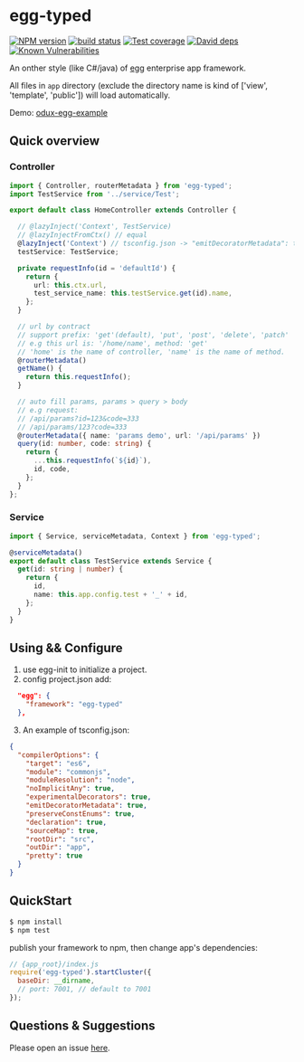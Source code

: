 # egg-typed

[![NPM version][npm-image]][npm-url]
[![build status][travis-image]][travis-url]
[![Test coverage][codecov-image]][codecov-url]
[![David deps][david-image]][david-url]
[![Known Vulnerabilities][snyk-image]][snyk-url]

[npm-image]: https://img.shields.io/npm/v/egg-typed.svg?style=flat-square
[npm-url]: https://npmjs.org/package/egg-typed
[travis-image]: https://img.shields.io/travis/eggjs/egg-typed.svg?style=flat-square
[travis-url]: https://travis-ci.org/eggjs/egg-typed
[codecov-image]: https://codecov.io/github/eggjs/egg-typed/coverage.svg?branch=master
[codecov-url]: https://codecov.io/github/eggjs/egg-typed?branch=master
[david-image]: https://img.shields.io/david/eggjs/egg-typed.svg?style=flat-square
[david-url]: https://david-dm.org/eggjs/egg-typed
[snyk-image]: https://snyk.io/test/npm/egg-typed/badge.svg?style=flat-square
[snyk-url]: https://snyk.io/test/npm/egg-typed

An onther style (like C#/java) of [egg](https://github.com/eggjs/egg) enterprise app framework.

All files in `app` directory (exclude the directory name is kind of ['view', 'template', 'public']) will load automatically.

Demo: [odux-egg-example](https://github.com/zhang740/odux-egg-example)

## Quick overview

### Controller
```ts
import { Controller, routerMetadata } from 'egg-typed';
import TestService from '../service/Test';

export default class HomeController extends Controller {

  // @lazyInject('Context', TestService)
  // @lazyInjectFromCtx() // equal
  @lazyInject('Context') // tsconfig.json -> "emitDecoratorMetadata": true
  testService: TestService;

  private requestInfo(id = 'defaultId') {
    return {
      url: this.ctx.url,
      test_service_name: this.testService.get(id).name,
    };
  }

  // url by contract
  // support prefix: 'get'(default), 'put', 'post', 'delete', 'patch'
  // e.g this url is: '/home/name', method: 'get'
  // 'home' is the name of controller, 'name' is the name of method.
  @routerMetadata()
  getName() {
    return this.requestInfo();
  }

  // auto fill params, params > query > body
  // e.g request: 
  // /api/params?id=123&code=333
  // /api/params/123?code=333
  @routerMetadata({ name: 'params demo', url: '/api/params' })
  query(id: number, code: string) {
    return {
      ...this.requestInfo(`${id}`),
      id, code,
    };
  }
};
```

### Service
```ts
import { Service, serviceMetadata, Context } from 'egg-typed';

@serviceMetadata()
export default class TestService extends Service {
  get(id: string | number) {
    return {
      id,
      name: this.app.config.test + '_' + id,
    };
  }
}

```

## Using && Configure
1. use egg-init to initialize a project.
2. config project.json add:
```json
  "egg": {
    "framework": "egg-typed"
  },
```
3. An example of tsconfig.json:
```json
{
  "compilerOptions": {
    "target": "es6",
    "module": "commonjs",
    "moduleResolution": "node",
    "noImplicitAny": true,
    "experimentalDecorators": true,
    "emitDecoratorMetadata": true,
    "preserveConstEnums": true,
    "declaration": true,
    "sourceMap": true,
    "rootDir": "src",
    "outDir": "app",
    "pretty": true
  }
}
```

## QuickStart

```bash
$ npm install
$ npm test
```

publish your framework to npm, then change app's dependencies:

```js
// {app_root}/index.js
require('egg-typed').startCluster({
  baseDir: __dirname,
  // port: 7001, // default to 7001
});

```

## Questions & Suggestions

Please open an issue [here](https://github.com/zhang740/egg-typed/issues).

